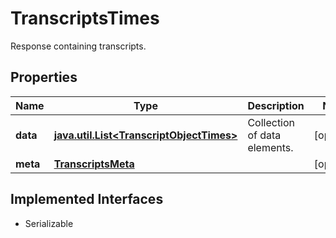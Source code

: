 

# TranscriptsTimes

Response containing transcripts.

## Properties

Name | Type | Description | Notes
------------ | ------------- | ------------- | -------------
**data** | [**java.util.List&lt;TranscriptObjectTimes&gt;**](TranscriptObjectTimes.md) | Collection of data elements. |  [optional]
**meta** | [**TranscriptsMeta**](TranscriptsMeta.md) |  |  [optional]


## Implemented Interfaces

* Serializable


